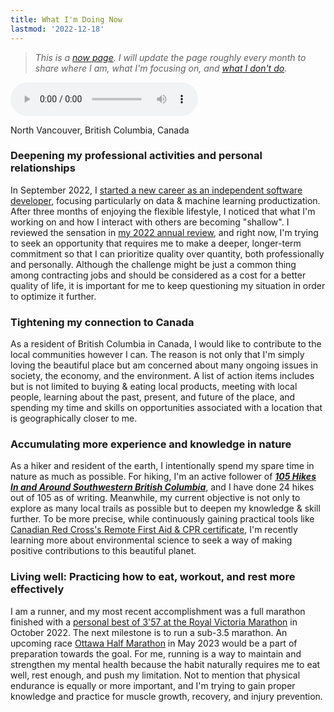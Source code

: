 ```yaml
---
title: What I'm Doing Now
lastmod: '2022-12-18'
---
```


> *This is a [now page](https://nownownow.com/about). I will update the page roughly every month to share where I am, what I'm focusing on, and [what I don't do](/note/creating-now-page/).*

<audio controls src="/audio/now.mp3"></audio>

<i class="fa fa-map-marker"></i> North Vancouver, British Columbia, Canada

### Deepening my professional activities and personal relationships

In September 2022, I [started a new career as an independent software developer](/note/becoming-a-freelancer-in-canada), focusing particularly on data & machine learning productization. After three months of enjoying the flexible lifestyle, I noticed that what I'm working on and how I interact with others are becoming "shallow". I reviewed the sensation in [my 2022 annual review](/note/annual-review-2022/), and right now, I'm trying to seek an opportunity that requires me to make a deeper, longer-term commitment so that I can prioritize quality over quantity, both professionally and personally. Although the challenge might be just a common thing among contracting jobs and should be considered as a cost for a better quality of life, it is important for me to keep questioning my situation in order to optimize it further.

### Tightening my connection to Canada

As a resident of British Columbia in Canada, I would like to contribute to the local communities however I can. The reason is not only that I'm simply loving the beautiful place but am concerned about many ongoing issues in society, the economy, and the environment. A list of action items includes but is not limited to buying & eating local products, meeting with local people, learning about the past, present, and future of the place, and spending my time and skills on opportunities associated with a location that is geographically closer to me.

### Accumulating more experience and knowledge in nature

As a hiker and resident of the earth, I intentionally spend my spare time in nature as much as possible. For hiking, I'm an active follower of ***[105 Hikes In and Around Southwestern British Columbia](https://105hikes.com/book/)***, and I have done 24 hikes out of 105 as of writing. Meanwhile, my current objective is not only to explore as many local trails as possible but to deepen my knowledge & skill further. To be more precise, while continuously gaining practical tools like [Canadian Red Cross's Remote First Aid & CPR certificate](https://www.redcross.ca/training-and-certification/course-descriptions/first-aid-at-home-courses/wilderness-remote-first-aid-program), I'm recently learning more about environmental science to seek a way of making positive contributions to this beautiful planet.

### Living well: Practicing how to eat, workout, and rest more effectively

I am a runner, and my most recent accomplishment was a full marathon finished with a [personal best of 3'57 at the Royal Victoria Marathon](https://startlinetiming.com/en/races/2022/victoriamarathon/view/1007) in October 2022. The next milestone is to run a sub-3.5 marathon. An upcoming race [Ottawa Half Marathon](https://www.runottawa.ca/races-and-events/half-marathon) in May 2023 would be a part of preparation towards the goal. For me, running is a way to maintain and strengthen my mental health because the habit naturally requires me to eat well, rest enough, and push my limitation. Not to mention that physical endurance is equally or more important, and I'm trying to gain proper knowledge and practice for muscle growth, recovery, and injury prevention.
